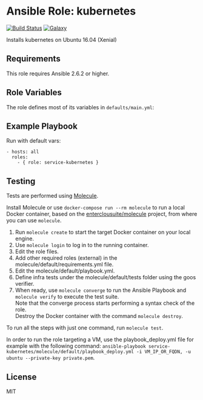 Ansible Role: kubernetes 
======================================

[![Build Status](https://travis-ci.org/automium/service-kubernetes.svg?branch=master)](https://travis-ci.org/automium/service-kubernetes)
[![Galaxy](https://img.shields.io/badge/galaxy-automium.kubernetes-blue.svg?style=flat-square)](https://galaxy.ansible.com/automium/kubernetes)  

Installs kubernetes on Ubuntu 16.04 (Xenial)

## Requirements

This role requires Ansible 2.6.2 or higher.

## Role Variables

The role defines most of its variables in `defaults/main.yml`:

## Example Playbook

Run with default vars:

    - hosts: all
      roles:
        - { role: service-kubernetes }

## Testing

Tests are performed using [Molecule](http://molecule.readthedocs.org/en/latest/).

Install Molecule or use `docker-compose run --rm molecule` to run a local Docker container, based on the [enterclousuite/molecule](https://hub.docker.com/r/fminzoni/molecule/) project, from where you can use `molecule`.

1. Run `molecule create` to start the target Docker container on your local engine.  
2. Use `molecule login` to log in to the running container.  
3. Edit the role files.  
4. Add other required roles (external) in the molecule/default/requirements.yml file.  
5. Edit the molecule/default/playbook.yml.  
6. Define infra tests under the molecule/default/tests folder using the goos verifier.  
7. When ready, use `molecule converge` to run the Ansible Playbook and `molecule verify` to execute the test suite.  
Note that the converge process starts performing a syntax check of the role.  
Destroy the Docker container with the command `molecule destroy`.   

To run all the steps with just one command, run `molecule test`. 

In order to run the role targeting a VM, use the playbook_deploy.yml file for example with the following command: `ansible-playbook service-kubernetes/molecule/default/playbook_deploy.yml -i VM_IP_OR_FQDN, -u ubuntu --private-key private.pem`.  

## License

MIT
